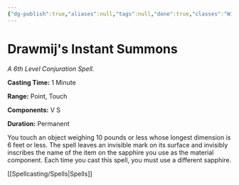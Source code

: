 ```yaml
---
{"dg-publish":true,"aliases":null,"tags":null,"done":true,"classes":"Wizard,","spellLevel":6,"school":"Conjuration","source":"PHB","permalink":"/spells/drawmij-s-instant-summons/","dgHomeLink":false,"dgPassFrontmatter":true}
---
```


# Drawmij's Instant Summons
*A 6th Level Conjuration Spell.*

**Casting Time:** 1 Minute

**Range:** Point, Touch

**Components:** V S 

**Duration:** Permanent

You touch an object weighing 10 pounds or less whose longest dimension is 6 feet or less. The spell leaves an invisible mark on its surface and invisibly inscribes the name of the item on the sapphire you use as the material component. Each time you cast this spell, you must use a different sapphire.

[[Spellcasting/Spells|Spells]]